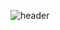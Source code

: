 ![header](https://capsule-render.vercel.app/api?type=waving&color=0:f43b47,100:453a94&height=290&section=header&text=nbCampWeek3Assignment&fontColor=ffffff&fontSize=50&animation=blink&fontAlignY=38&desc=내일배움캠프%204주차%2011조입니다!)
